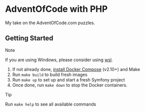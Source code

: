 # AdventOfCode with PHP

My take on the AdventOfCode.com puzzles.

## Getting Started

> [!NOTE]
> If you are using Windows, please consider using [wsl](https://learn.microsoft.com/en-us/windows/wsl/).

1. If not already done, [install Docker Compose](https://docs.docker.com/compose/install/) (v2.10+) and Make
2. Run `make build` to build fresh images
3. Run `make up` to set up and start a fresh Symfony project
4. Once done, run `make down` to stop the Docker containers.

> [!TIP]
> Run `make help` to see all available commands
